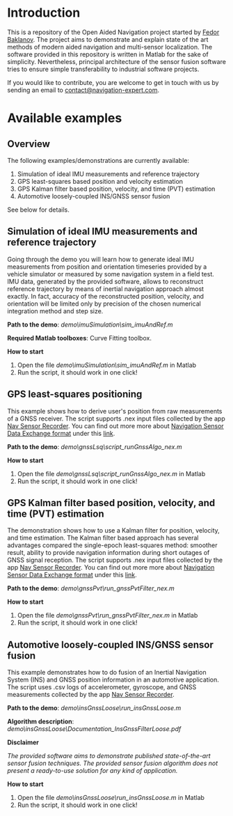 # Introduction

This is a repository of the Open Aided Navigation project started by [Fedor Baklanov](https://navigation-expert.com/about_us). 
The project aims to demonstrate and explain state of the art methods of modern aided navigation and multi-sensor localization.
The software provided in this repository is written in Matlab for the sake of simplicity. Nevertheless, principal
architecture of the sensor fusion software tries to ensure simple transferability to industrial software projects.

If you would like to contribute, you are welcome to get in touch with us by sending an email to <contact@navigation-expert.com>.

# Available examples

## Overview

The following examples/demonstrations are currently available:

1. Simulation of ideal IMU measurements and reference trajectory
2. GPS least-squares based position and velocity estimation
3. GPS Kalman filter based position, velocity, and time (PVT) estimation
4. Automotive loosely-coupled INS/GNSS sensor fusion

See below for details.

## Simulation of ideal IMU measurements and reference trajectory

Going through the demo you will learn how to generate ideal IMU measurements from position and orientation timeseries
provided by a vehicle simulator or measured by some navigation system in a field test. IMU data, generated by the provided
software, allows to reconstruct reference trajectory by means of inertial navigation approach almost exactly. In fact,
accuracy of the reconstructed position, velocity, and orientation will be limited only by precision of the chosen numerical
integration method and step size.

**Path to the demo**: *demo\imuSimulation\sim_imuAndRef.m*

**Required Matlab toolboxes**: Curve Fitting toolbox.

**How to start**

1. Open the file *demo\imuSimulation\sim_imuAndRef.m* in Matlab
2. Run the script, it should work in one click!

## GPS least-squares positioning

This example shows how to derive user's position from raw measurements of a GNSS receiver. The script supports
.nex input files collected by the app [Nav Sensor Recorder](https://navigation-expert.com/software). You can find
out more more about [Navigation Sensor Data Exchange format](https://navigation-expert.com/nex_format#ul-id-header-sitename)
 under this [link](https://navigation-expert.com/nex_format#ul-id-header-sitename).

**Path to the demo**: *demo\gnssLsq\script_runGnssAlgo_nex.m*

**How to start**

1. Open the file *demo\gnssLsq\script_runGnssAlgo_nex.m* in Matlab
2. Run the script, it should work in one click!

## GPS Kalman filter based position, velocity, and time (PVT) estimation

The demonstration shows how to use a Kalman filter for position, velocity, and time estimation. The Kalman filter based
approach has several advantages compared the single-epoch least-squares method: smoother result, ability to provide navigation
information during short outages of GNSS signal reception. The script supports
.nex input files collected by the app [Nav Sensor Recorder](https://navigation-expert.com/software). You can find
out more more about [Navigation Sensor Data Exchange format](https://navigation-expert.com/nex_format#ul-id-header-sitename)
 under this [link](https://navigation-expert.com/nex_format#ul-id-header-sitename).
 
**Path to the demo**: *demo\gnssPvt\run_gnssPvtFilter_nex.m*

**How to start**

1. Open the file *demo\gnssPvt\run_gnssPvtFilter_nex.m* in Matlab
2. Run the script, it should work in one click!

## Automotive loosely-coupled INS/GNSS sensor fusion

This example demonstrates how to do fusion of an Inertial Navigation System (INS) and GNSS position information
in an automotive application. The script uses .csv logs of accelerometer, gyroscope, and GNSS measurements
collected by the app [Nav Sensor Recorder](https://navigation-expert.com/software). 

**Path to the demo**: *demo\insGnssLoose\run_insGnssLoose.m*

**Algorithm description**: *demo\insGnssLoose\Documentation_InsGnssFilterLoose.pdf*

**Disclaimer**

*The provided software aims to demonstrate published state-of-the-art sensor fusion techniques. The provided sensor
fusion algorithm does not present a ready-to-use solution for any kind of application.*

**How to start**

1. Open the file *demo\insGnssLoose\run_insGnssLoose.m* in Matlab
2. Run the script, it should work in one click!
